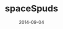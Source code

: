 ---
layout: showcase
title: "spaceSpuds"
itch: http://jonathanhirz.itch.io/spacespuds/
website: http://jonathanhirz.itch.io/spacespuds/
date: "2014-09-04"
---